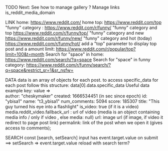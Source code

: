 
  TODO Next:
  See how to manage gallery  ?
  Manage links is_reddit_media_domain


LINK 
home: https://www.reddit.com/
home top: https://www.reddit.com/top
"funny" category : https://www.reddit.com/r/funny/
"funny" category and top https://www.reddit.com/r/funny/top/
"funny" category and new https://www.reddit.com/r/funny/new/
"funny" category and hot (today) https://www.reddit.com/r/funny/hot/
add a "top" parameter to display top post and a amount limit: https://www.reddit.com/r/popular/top?limit=100&t=month
Search for "space" in home: https://www.reddit.com/search/?q=space
Search for "space" in funny category: https://www.reddit.com/r/funny/search/?q=space&restrict_sr=1&sr_nsfw=

DATA
data is an array of objects for each post. to access specific_data for each post follow this structure: data[0].data.specific_data
Useful data example key: value =>  
    author: "cheskymaker"
    created: 1666534451 (in sec since epoch) 
    id: "ybisa1"
    name: "t3_ybisa1"
    num_comments: 5094
    score: 185307
    title: "This guy turned his eye into a flashlight"
    is_video: true (if it is a video)
    media.reddit_video.fallback_url : url of video
        (media is an object containing media info / only if video , else media: null) 
    url: image url (if image, if video it redirect to page post link)
    permalink: link of the post when we open it (gives access to comments);

SEARCH
const [search, setSearch]
input has event.target.value
on submit ==> setSearch => event.target.value
reload with search term?